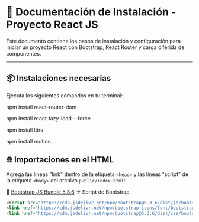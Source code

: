 # 📘 Documentación de Instalación - Proyecto React JS

Este documento contiene los pasos de instalación y configuración para iniciar un proyecto React con Bootstrap, React Router y carga diferida de componentes.

---

## 📦 Instalaciones necesarias

Ejecuta los siguientes comandos en tu terminal:

npm install react-router-dom

npm install react-lazy-load --force

npm install ldrs

npm install motion

## 🌐 Importaciones en el HTML

Agrega las líneas "link" dentro de la etiqueta `<head>` y las líneas "script" de la etiqueta `<body>` del archivo `public/index.html`:

🔸 [Bootstrap JS Bundle 5.3.6](https://getbootstrap.com/docs/5.3/getting-started/introduction/) → Script de Bootstrap

```html
<script src="https://cdn.jsdelivr.net/npm/bootstrap@5.3.6/dist/js/bootstrap.bundle.min.js" integrity="sha384-j1CDi7MgGQ12Z7Qab0qlWQ/Qqz24Gc6BM0thvEMVjHnfYGF0rmFCozFSxQBxwHKO" crossorigin="anonymous"></script>
<link href="https://cdn.jsdelivr.net/npm/bootstrap-icons/font/bootstrap-icons.css" rel="stylesheet">
<link href="https://cdn.jsdelivr.net/npm/bootstrap@5.3.6/dist/css/bootstrap.min.css" rel="stylesheet" integrity="sha384-4Q6Gf2aSP4eDXB8Miphtr37CMZZQ5oXLH2yaXMJ2w8e2ZtHTl7GptT4jmndRuHDT" crossorigin="anonymous">
